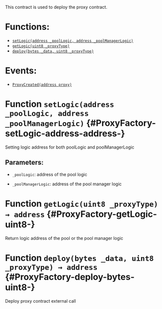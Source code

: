This contract is used to deploy the proxy contract.

# Functions:
- [`setLogic(address _poolLogic, address _poolManagerLogic)`](#ProxyFactory-setLogic-address-address-)
- [`getLogic(uint8 _proxyType)`](#ProxyFactory-getLogic-uint8-)
- [`deploy(bytes _data, uint8 _proxyType)`](#ProxyFactory-deploy-bytes-uint8-)

# Events:
- [`ProxyCreated(address proxy)`](#ProxyFactory-ProxyCreated-address-)




# Function `setLogic(address _poolLogic, address _poolManagerLogic)` {#ProxyFactory-setLogic-address-address-}
Setting logic address for both poolLogic and poolManagerLogic


## Parameters:
- `_poolLogic`: address of the pool logic

- `_poolManagerLogic`: address of the pool manager logic



# Function `getLogic(uint8 _proxyType) → address` {#ProxyFactory-getLogic-uint8-}
Return logic address of the pool or the pool manager logic




# Function `deploy(bytes _data, uint8 _proxyType) → address` {#ProxyFactory-deploy-bytes-uint8-}
Deploy proxy contract external call








